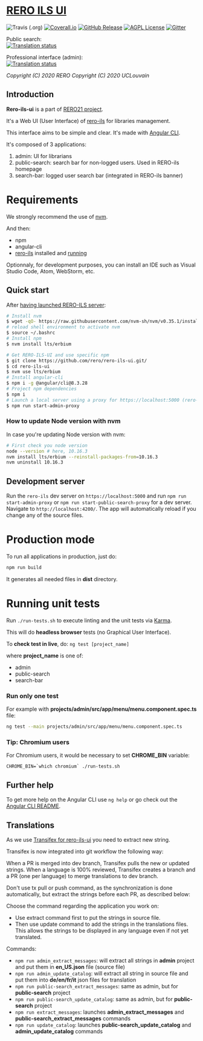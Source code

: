 # [RERO ILS UI][1]

![Travis (.org)](https://img.shields.io/travis/rero/rero-ils-ui)
[![Coverall.io](https://img.shields.io/coveralls/rero/rero-ils.svg)](https://coveralls.io/r/rero/rero-ils)
[![GitHub Release](https://img.shields.io/github/release/tag/rero/rero-ils.svg?style=flat)](https://github.com/rero/rero-ils/releases/latest)
[![AGPL License](https://img.shields.io/badge/license-AGPL-blue.svg)](http://www.gnu.org/licenses/agpl-3.0)
[![Gitter](https://img.shields.io/gitter/room/rero/rero-ils)](https://gitter.im/rero/rero-ils)

Public search: \
[![Translation status](https://hosted.weblate.org/widgets/rero_plus/-/rero-ils-public-search/svg-badge.svg)](https://hosted.weblate.org/engage/rero_plus/?utm_source=widget)

Professional interface (admin): \
[![Translation status](https://hosted.weblate.org/widgets/rero_plus/-/rero-ils-admin/svg-badge.svg)](https://hosted.weblate.org/engage/rero_plus/?utm_source=widget)

*Copyright (C) 2020 RERO*
*Copyright (C) 2020 UCLouvain*

[1]: https://github.com/rero/rero-ils-ui

## Introduction

**Rero-ils-ui** is a part of [RERO21 project](https://rero21.ch/about/).

It's a Web UI (User Interface) of [rero-ils](https://ils.test.rero.ch/) for libraries management.

This interface aims to be simple and clear. It's made with [Angular CLI](https://github.com/angular/angular-cli).

It's composed of 3 applications:

1. admin: UI for librarians
2. public-search: search bar for non-logged users. Used in RERO-ils homepage
3. search-bar: logged user search bar (integrated in RERO-ils banner)

# Requirements

We strongly recommend the use of [nvm](https://github.com/nvm-sh/nvm).

And then:

  * npm
  * angular-cli
  * [rero-ils](https://github.com/rero/rero-ils/blob/master/INSTALL.rst) installed and [running](https://github.com/rero/rero-ils/blob/master/INSTALL.rst#running)

Optionnaly, for development purposes, you can install an IDE such as Visual Studio Code, Atom, WebStorm, etc.

## Quick start

After [having launched RERO-ILS server](https://github.com/rero/rero-ils/blob/master/INSTALL.rst#running):

```bash
# Install nvm
$ wget -qO- https://raw.githubusercontent.com/nvm-sh/nvm/v0.35.1/install.sh | bash
# reload shell environment to activate nvm
$ source ~/.bashrc
# Install npm
$ nvm install lts/erbium

# Get RERO-ILS-UI and use specific npm
$ git clone https://github.com/rero/rero-ils-ui.git/
$ cd rero-ils-ui
$ nvm use lts/erbium
# Install angular-cli
$ npm i -g @angular/cli@8.3.28
# Project npm dependencies
$ npm i
# Launch a local server using a proxy for https://localhost:5000 (rero-ils server)
$ npm run start-admin-proxy
```

### How to update Node version with nvm

In case you're updating Node version with nvm:

```bash
# First check you node version
node --version # here, 10.16.3
nvm install lts/erbium --reinstall-packages-from=10.16.3
nvm uninstall 10.16.3
```

## Development server

Run the `rero-ils` dev server on `https://localhost:5000` and run `npm run start-admin-proxy` or `npm run start-public-search-proxy` for a dev server. Navigate to `http://localhost:4200/`. The app will automatically reload if you change any of the source files.

# Production mode

To run all applications in production, just do:

```bash
npm run build
```

It generates all needed files in **dist** directory.

# Running unit tests

Run `./run-tests.sh` to execute linting and the unit tests via [Karma](https://karma-runner.github.io).

This will do **headless browser** tests (no Graphical User Interface).

To **check test in live**, do: `ng test [project_name]`

where **project\_name** is one of:

  * admin
  * public-search
  * search-bar

### Run only one test

For example with **projects/admin/src/app/menu/menu.component.spec.ts** file:

```bash
ng test --main projects/admin/src/app/menu/menu.component.spec.ts
```

### Tip: Chromium users

For Chromium users, it would be necessary to set **CHROME\_BIN** variable:

```
CHROME_BIN=`which chromium` ./run-tests.sh
```

## Further help

To get more help on the Angular CLI use `ng help` or go check out the [Angular CLI README](https://github.com/angular/angular-cli/blob/master/README.md).

## Translations

As we use [Transifex for rero-ils-ui](https://www.transifex.com/rero/rero-ils-ui/) you need to extract new string.

Transifex is now integrated into git workflow the following way:

When a PR is merged into dev branch, Transifex pulls the new or updated strings.
When a language is 100% reviewed, Transifex creates a branch and a PR (one per language) to merge translations to dev branch.

Don't use tx pull or push command, as the synchronization is done automatically, but extract the strings before each PR, as described below:

Choose the command regarding the application you work on:
* Use extract command first to put the strings in source file.
* Then use update command to add the strings in the translations files. This allows the strings to be displayed in any language even if not yet translated.

Commands:

  * `npm run admin_extract_messages`: will extract all strings in **admin** project and put them in **en\_US.json** file (source file)
  * `npm run admin_update_catalog`: will extract all string in source file and put them into **de/en/fr/it** json files for translation
  * `npm run public-search_extract_messages`: same as admin, but for **public-search** project
  * `npm run public-search_update_catalog`: same as admin, but for **public-search** project
  * `npm run extract_messages`: launches **admin\_extract\_messages** and **public-search\_extract\_messages** commands
  * `npm run update_catalog`: launches **public-search\_update\_catalog** and **admin\_update\_catalog** commands
